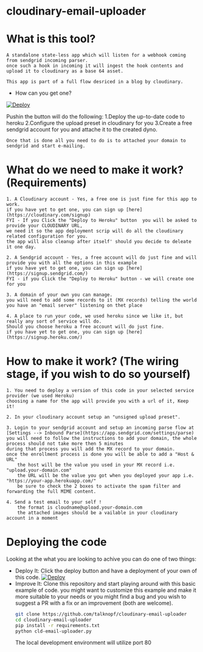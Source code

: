 # cloudinary-email-uploader

# What is this tool?
	A standalone state-less app which will listen for a webhook coming from sendgrid incoming parser.
	once such a hook in incoming it will ingest the hook contents and upload it to cloudinary as a base 64 asset.

	This app is part of a full flow desriced in a blog by cloudinary.

- How can you get one?

[![Deploy](https://www.herokucdn.com/deploy/button.svg)](https://heroku.com/deploy?template=https://github.com/talknopf/cloudinary-email-uploader)
	
Pushin the button will do the following:
1.Deploy the up-to-date code to heroku
2.Configure the upload preset in cloudinary for you
3.Create a free sendgrid account for you and attache it to the created dyno.

	Once that is done all you need to do is to attached your domain to sendgrid and start e-mailing.

# What do we need to make it work? (Requirements)
	1. A Cloudinary account - Yes, a free one is just fine for this app to work.
	if you have yet to get one, you can sign up [here](https://cloudinary.com/signup)
	FYI - If you Click the "Deploy to Heroku" button  you will be asked to provide your CLOUDINARY URL,
	we need it so the app deployment scrip will do all the cloudinary related configuration for you.
	the app will also cleanup after itself' should you decide to deleate it one day.

	2. A Sendgrid account - Yes, a free account will do just fine and will provide you with all the options in this example
	if you have yet to get one, you can sign up [here](https://signup.sendgrid.com/)
	FYI - if you Click the "Deploy to Heroku" button - we will create one for you

	3. A domain of your own you can manage.
	you will need to add some records to it (MX records) telling the world you have an "email server" listening on thet place

	4. A place to run your code, we used heroku since we like it, but really any sort of service will do.
	Should you choose heroku a free account will do just fine.
	if you have yet to get one, you can sign up [here](https://signup.heroku.com/)

# How to make it work? (The wiring stage, if you wish to do so yourself)
	1. You need to deploy a version of this code in your selected service provider (we used Heroku)
	choosing a name for the app will provide you with a url of it, Keep it!

	2. In your cloudinary account setup an "unsigned upload preset".

	3. Login to your sendgrid account and setup an incoming parse flow at [Settings --> Inbound Parse](https://app.sendgrid.com/settings/parse)
	you will need to follow the instructions to add your domain, the whole process should not take more then 5 minutes
	during that process you will add the MX record to your domain.
	once the enrollment process is done you will be able to add a "Host & URL"
		the host will be the value you used in your MX record i.e. "upload.your-domain.com"
		the URL will be the value you got when you deployed your app i.e. "https://your-app.herokuapp.com/"
		be sure to check the 2 boxes to activate the spam filter and forwarding the full MIME content.

	4. Send a test email to your self !
		the format is cloudname@upload.your-domain.com
		the attached images should be a vailable in your cloudinary account in a moment


# Deploying the code
Looking at the what you are looking to achive you can do one of two things:
- Deploy It:
	Click the deploy button and have a deployment of your own of this code.
	[![Deploy](https://www.herokucdn.com/deploy/button.svg)](https://heroku.com/deploy?template=https://github.com/talknopf/cloudinary-email-uploader)
- Improve It:
	Clone this repository and start playing around with this basic example of code.
	you might want to customize this example and make it more suitable to your needs
	or you might find a bug and you wish to suggest a PR with a fix or an improvement (both are welcome).
	```bash
	git clone https://github.com/talknopf/cloudinary-email-uploader
	cd cloudinary-email-uploader
	pip install -r requirements.txt
	python cld-email-uploader.py
	```
	The local development environment will utilize port 80
